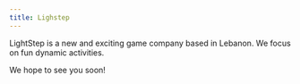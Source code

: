 ```yaml
---
title: Lighstep
---
```


LightStep is a new and exciting game company based in Lebanon. We focus on fun dynamic activities.

We hope to see you soon!
